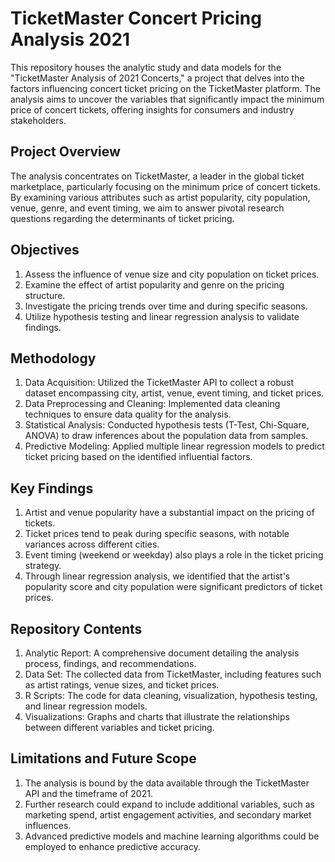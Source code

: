 # TicketMaster Concert Pricing Analysis 2021
This repository houses the analytic study and data models for the "TicketMaster Analysis of 2021 Concerts," a project that delves into the factors influencing concert ticket pricing on the TicketMaster platform. The analysis aims to uncover the variables that significantly impact the minimum price of concert tickets, offering insights for consumers and industry stakeholders.

## Project Overview
The analysis concentrates on TicketMaster, a leader in the global ticket marketplace, particularly focusing on the minimum price of concert tickets. By examining various attributes such as artist popularity, city population, venue, genre, and event timing, we aim to answer pivotal research questions regarding the determinants of ticket pricing.

## Objectives
1. Assess the influence of venue size and city population on ticket prices.
2. Examine the effect of artist popularity and genre on the pricing structure.
3. Investigate the pricing trends over time and during specific seasons.
4. Utilize hypothesis testing and linear regression analysis to validate findings.

## Methodology
1. Data Acquisition: Utilized the TicketMaster API to collect a robust dataset encompassing city, artist, venue, event timing, and ticket prices.
2. Data Preprocessing and Cleaning: Implemented data cleaning techniques to ensure data quality for the analysis.
3. Statistical Analysis: Conducted hypothesis tests (T-Test, Chi-Square, ANOVA) to draw inferences about the population data from samples.
4. Predictive Modeling: Applied multiple linear regression models to predict ticket pricing based on the identified influential factors.

## Key Findings
1. Artist and venue popularity have a substantial impact on the pricing of tickets.
2. Ticket prices tend to peak during specific seasons, with notable variances across different cities.
3. Event timing (weekend or weekday) also plays a role in the ticket pricing strategy.
4. Through linear regression analysis, we identified that the artist's popularity score and city population were significant predictors of ticket prices.

## Repository Contents
1. Analytic Report: A comprehensive document detailing the analysis process, findings, and recommendations.
2. Data Set: The collected data from TicketMaster, including features such as artist ratings, venue sizes, and ticket prices.
3. R Scripts: The code for data cleaning, visualization, hypothesis testing, and linear regression models.
4. Visualizations: Graphs and charts that illustrate the relationships between different variables and ticket pricing.

## Limitations and Future Scope
1. The analysis is bound by the data available through the TicketMaster API and the timeframe of 2021.
2. Further research could expand to include additional variables, such as marketing spend, artist engagement activities, and secondary market influences.
3. Advanced predictive models and machine learning algorithms could be employed to enhance predictive accuracy.